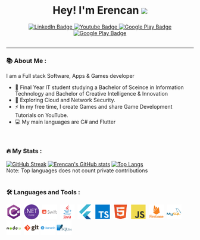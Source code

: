 <h1 align="center">
  Hey! I'm Erencan
  <img src="https://media.giphy.com/media/hvRJCLFzcasrR4ia7z/giphy.gif" width="30px"/>
</h1>
<div id="badges" align="center">
  <a href="https://www.linkedin.com/in/erencan-pelin/">
    <img src="https://img.shields.io/badge/LinkedIn-blue?style=for-the-badge&logo=linkedin&logoColor=white" alt="LinkedIn Badge"/>
  </a>
  <a href="https://www.youtube.com/channel/UC9VfAEMZp9-6LqlxZ0j4BMw">
    <img src="https://img.shields.io/badge/YouTube-red?style=for-the-badge&logo=youtube&logoColor=white" alt="Youtube Badge"/>
  </a>
  <a href="https://play.google.com/store/apps/dev?id=8044245970770623311">
    <img src="https://img.shields.io/badge/Google Play-grey?style=for-the-badge&logo=googleplay&logoColor=white" alt="Google Play Badge"/>
  </a>
  <a href="https://erensoftworks.itch.io/">
    <img src="https://img.shields.io/badge/Itch.io-orange?style=for-the-badge&logo=itch.io&logoColor=white" alt="Google Play Badge"/>
  </a>
</div>
<br>

---

### :books: About Me :
I am a Full stack Software, Apps & Games developer
- :telescope: Final Year IT student studying a Bachelor of Sceince in Information Technology and Bachelor of Creative Intelligence & Innovation
- :seedling: Exploring Cloud and Network Security.
- :zap: In my free time, I create Games and share Game Development Tutorials on YouTube.
- 💻 My main languages are C# and Flutter
<br>

### :fire: My Stats :

[![GitHub Streak](http://github-readme-streak-stats.herokuapp.com?user=erencanpelin&theme=tokyonight)](https://github.com/erencanpelin)
[![Erencan's GitHub stats](https://github-readme-stats.vercel.app/api?username=erencanpelin&include_all_commits=true&theme=tokyonight&count_private=true&show_icons=true)](https://github.com/erencanpelin)
[![Top Langs](https://github-readme-stats.vercel.app/api/top-langs/?username=erencanpelin&layout=compact&count_private=true&langs_count=8&hide=shaderlab,hlsl,css,cmake&theme=tokyonight)](https://github.com/erencanpelin)
<br>Note: Top languages does not count private contributions
<br><br>

### :hammer_and_wrench: Languages and Tools :
<div>
  <img src="https://github.com/devicons/devicon/blob/master/icons/csharp/csharp-original.svg" title="C#" alt="C#" width="40" height="40"/>&nbsp;
  <img src="https://github.com/devicons/devicon/blob/master/icons/dotnetcore/dotnetcore-original.svg" title="DotNet Core" alt="DotNet Core" width="40" height="40"/>&nbsp;
  <img src="https://github.com/devicons/devicon/blob/master/icons/swift/swift-original-wordmark.svg" title="Swift" alt="Swift" width="40" height="40"/>&nbsp;
  <img src="https://github.com/devicons/devicon/blob/master/icons/java/java-original-wordmark.svg" title="Java" alt="Java" width="40" height="40"/>&nbsp;
  <img src="https://github.com/devicons/devicon/blob/master/icons/flutter/flutter-original.svg" title="Flutter" alt="Flutter" width="40" height="40"/>&nbsp;
    <img src="https://github.com/devicons/devicon/blob/master/icons/typescript/typescript-original.svg" title="Flutter" alt="Flutter" width="40" height="40"/>&nbsp;
  <img src="https://github.com/devicons/devicon/blob/master/icons/html5/html5-original.svg" title="HTML5" alt="HTML" width="40" height="40"/>&nbsp;
  <img src="https://github.com/devicons/devicon/blob/master/icons/javascript/javascript-original.svg" title="JavaScript" alt="JavaScript" width="40" height="40"/>&nbsp;
  <img src="https://github.com/devicons/devicon/blob/master/icons/firebase/firebase-plain-wordmark.svg" title="Firebase" alt="Firebase" width="40" height="40"/>&nbsp;
  <img src="https://github.com/devicons/devicon/blob/master/icons/mysql/mysql-original-wordmark.svg" title="MySQL"  alt="MySQL" width="40" height="40"/>&nbsp;
  <img src="https://github.com/devicons/devicon/blob/master/icons/nodejs/nodejs-original-wordmark.svg" title="NodeJS" alt="NodeJS" width="40" height="40"/>&nbsp;
  <img src="https://github.com/devicons/devicon/blob/master/icons/git/git-original-wordmark.svg" title="Git" **alt="Git" width="40" height="40"/>
  <img src="https://github.com/devicons/devicon/blob/master/icons/xamarin/xamarin-original-wordmark.svg" title="Xamarin" **alt="Xamarin" width="40" height="40"/>
  <img src="https://github.com/devicons/devicon/blob/master/icons/sqlite/sqlite-original-wordmark.svg" title="Sqlite" **alt="Sqlite" width="40" height="40"/>
  
</div>

